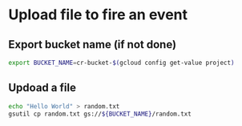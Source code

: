 # Upload file to fire an event

## Export bucket name (if not done)

```sh
export BUCKET_NAME=cr-bucket-$(gcloud config get-value project)
```

## Updoad a file

```sh
echo "Hello World" > random.txt
gsutil cp random.txt gs://${BUCKET_NAME}/random.txt
```
